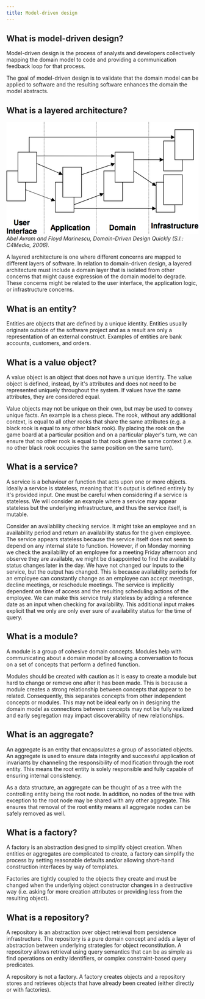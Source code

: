 ```yaml
---
title: Model-driven design
---
```


## What is model-driven design?

Model-driven design is the process of analysts and developers collectively mapping the domain model to code and providing a communication feedback loop for that process.

The goal of model-driven design is to validate that the domain model can be applied to software and the resulting software enhances the domain the model abstracts.

## What is a layered architecture?

![Layered architecture](/assets/layered-architecture.png)
_Abel Avram and Floyd Marinescu, Domain-Driven Design Quickly (S.l.: C4Media, 2006)._

A layered architecture is one where different concerns are mapped to different layers of software. In relation to domain-driven design, a layered architecture must include a domain layer that is isolated from other concerns that might cause expression of the domain model to degrade. These concerns might be related to the user interface, the application logic, or infrastructure concerns.

## What is an entity?

Entities are objects that are defined by a unique identity. Entities usually originate outside of the software project and as a result are only a representation of an external construct. Examples of entities are bank accounts, customers, and orders.

## What is a value object?

A value object is an object that does not have a unique identity. The value object is defined, instead, by it's attributes and does not need to be represented uniquely throughout the system. If values have the same attributes, they are considered equal.

Value objects may not be unique on their own, but may be used to convey unique facts. An example is a chess piece. The rook, without any additional context, is equal to all other rooks that share the same attributes (e.g. a black rook is equal to any other black rook). By placing the rook on the game board at a particular position and on a particular player's turn, we can ensure that no other rook is equal to that rook given the same context (i.e. no other black rook occupies the same position on the same turn).

## What is a service?

A service is a behaviour or function that acts upon one or more objects. Ideally a service is stateless, meaning that it's output is defined entirely by it's provided input. One must be careful when considering if a service is stateless. We will consider an example where a service may appear stateless but the underlying infrastructure, and thus the service itself, is mutable.

Consider an availability checking service. It might take an employee and an availability period and return an availability status for the given employee. The service appears stateless because the service itself does not seem to depend on any internal state to function. However, if on Monday morning we check the availability of an employee for a meeting Friday afternoon and observe they are available, we might be disappointed to find the availability status changes later in the day. We have not changed our inputs to the service, but the output has changed. This is because availability periods for an employee can constantly change as an employee can accept meetings, decline meetings, or reschedule meetings. The service is implicitly dependent on time of access and the resulting scheduling actions of the employee. We can make this service truly stateless by adding a reference date as an input when checking for availability. This additional input makes explicit that we only are only ever sure of availability status for the time of query.

## What is a module?

A module is a group of cohesive domain concepts. Modules help with communicating about a domain model by allowing a conversation to focus on a set of concepts that perform a defined function.

Modules should be created with caution as it is easy to create a module but hard to change or remove one after it has been made. This is because a module creates a strong relationship between concepts that appear to be related. Consequently, this separates concepts from other independent concepts or modules. This may not be ideal early on in designing the domain model as connections between concepts may not be fully realized and early segregation may impact discoverability of new relationships.

## What is an aggregate?

An aggregate is an entity that encapsulates a group of associated objects. An aggregate is used to ensure data integrity and successful application of invariants by channeling the responsibility of modification through the root entity. This means the root entity is solely responsible and fully capable of ensuring internal consistency.

As a data structure, an aggregate can be thought of as a tree with the controlling entity being the root node. In addition, no nodes of the tree with exception to the root node may be shared with any other aggregate. This ensures that removal of the root entity means all aggregate nodes can be safely removed as well.

## What is a factory?

A factory is an abstraction designed to simplify object creation. When entities or aggregates are complicated to create, a factory can simplify the process by setting reasonable defaults and/or allowing short-hand construction interfaces by way of templates.

Factories are tightly coupled to the objects they create and must be changed when the underlying object constructor changes in a destructive way (i.e. asking for more creation attributes or providing less from the resulting object).

## What is a repository?

A repository is an abstraction over object retrieval from persistence infrastructure. The repository is a pure domain concept and adds a layer of abstraction between underlying strategies for object reconstitution. A repository allows retrieval using query semantics that can be as simple as find operations on entity identifiers, or complex constraint-based query predicates.

A repository is not a factory. A factory creates objects and a repository stores and retrieves objects that have already been created (either directly or with factories).
